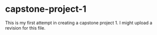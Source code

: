 # capstone-project-1
This is my first attempt in creating a capstone project 1. I might upload a revision for this file. 
